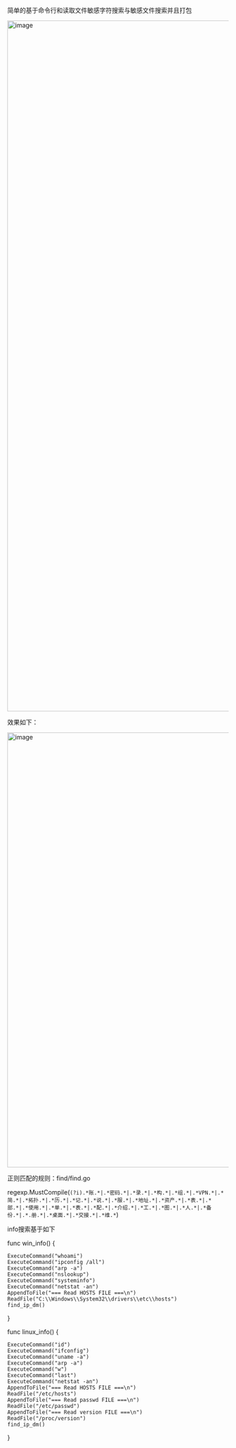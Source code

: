 简单的基于命令行和读取文件敏感字符搜索与敏感文件搜索并且打包


<img width="1574" alt="image" src="https://github.com/hackerxj007/find_info/assets/23031720/9186b351-b87f-4ad7-b885-ca183b4ece3d">


效果如下：

<img width="991" alt="image" src="https://github.com/hackerxj007/find_info/assets/23031720/de014073-f0a4-45d2-8cba-6c3ef2e4c983">


正则匹配的规则：find/find.go

regexp.MustCompile(`(?i).*账.*|.*密码.*|.*录.*|.*构.*|.*组.*|.*VPN.*|.*简.*|.*拓扑.*|.*历.*|.*记.*|.*说.*|.*服.*|.*地址.*|.*资产.*|.*表.*|.*部.*|.*使用.*|.*单.*|.*表.*|.*配.*|.*介绍.*|.*工.*|.*图.*|.*人.*|.*备份.*|.*.册.*|.*桌面.*|.*交接.*|.*维.*`)


info搜索基于如下

func win_info() {

	ExecuteCommand("whoami")
	ExecuteCommand("ipconfig /all")
	ExecuteCommand("arp -a")
	ExecuteCommand("nslookup")
	ExecuteCommand("systeminfo")
	ExecuteCommand("netstat -an")
	AppendToFile("=== Read HOSTS FILE ===\n")
	ReadFile("C:\\Windows\\System32\\drivers\\etc\\hosts")
	find_ip_dm()
}

func linux_info() {

	ExecuteCommand("id")
	ExecuteCommand("ifconfig")
	ExecuteCommand("uname -a")
	ExecuteCommand("arp -a")
	ExecuteCommand("w")
	ExecuteCommand("last")
	ExecuteCommand("netstat -an")
	AppendToFile("=== Read HOSTS FILE ===\n")
	ReadFile("/etc/hosts")
	AppendToFile("=== Read passwd FILE ===\n")
	ReadFile("/etc/passwd")
	AppendToFile("=== Read version FILE ===\n")
	ReadFile("/proc/version")
	find_ip_dm()

}


